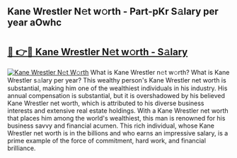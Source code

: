 ## Kane Wrestler N𝚎t w𝚘rth - Part-pKr S𝚊lary per year aOwhc

# <h2><a href="http://gc0gc4.nevu.top/?p=Kane+Wrestler">🔗 👉🔴 Kane Wrestler N𝚎t w𝚘rth - S𝚊lary</a></h2>

[![Kane Wrestler N𝚎t W𝚘rth](https://i.imgur.com/Oavwk0R.jpeg)](http://gc0gc4.nevu.top/?p=Kane+Wrestler)
What is Kane Wrestler n𝚎t w𝚘rth? What is Kane Wrestler s𝚊lary per year?
This wealthy person's Kane Wrestler net worth is substantial, making him one of the wealthiest individuals in his industry. His annual compensation is substantial, but it is overshadowed by his believed Kane Wrestler net worth, which is attributed to his diverse business interests and extensive real estate holdings. With a Kane Wrestler net worth that places him among the world's wealthiest, this man is renowned for his business savvy and financial acumen. This rich individual, whose Kane Wrestler net worth is in the billions and who earns an impressive salary, is a prime example of the force of commitment, hard work, and financial brilliance.
